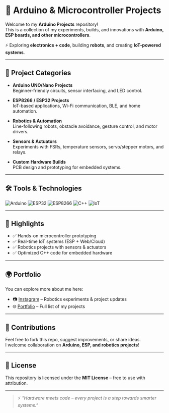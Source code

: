 # 🔌 Arduino & Microcontroller Projects

Welcome to my **Arduino Projects** repository!  
This is a collection of my experiments, builds, and innovations with **Arduino, ESP boards, and other microcontrollers**.  

⚡ Exploring **electronics + code**, building **robots**, and creating **IoT-powered systems**.  

---

## 📂 Project Categories

- **Arduino UNO/Nano Projects**  
  Beginner-friendly circuits, sensor interfacing, and LED control.

- **ESP8266 / ESP32 Projects**  
  IoT-based applications, Wi-Fi communication, BLE, and home automation.

- **Robotics & Automation**  
  Line-following robots, obstacle avoidance, gesture control, and motor drivers.

- **Sensors & Actuators**  
  Experiments with FSRs, temperature sensors, servo/stepper motors, and relays.

- **Custom Hardware Builds**  
  PCB design and prototyping for embedded systems.

---

## 🛠️ Tools & Technologies

![Arduino](https://img.shields.io/badge/Arduino-00979D?style=for-the-badge&logo=arduino&logoColor=white)
![ESP32](https://img.shields.io/badge/ESP32-000000?style=for-the-badge&logo=espressif&logoColor=white)
![ESP8266](https://img.shields.io/badge/ESP8266-000000?style=for-the-badge&logo=espressif&logoColor=white)
![C++](https://img.shields.io/badge/C++-00599C?style=for-the-badge&logo=cplusplus&logoColor=white)
![IoT](https://img.shields.io/badge/IoT-FF7139?style=for-the-badge&logo=cloudflare&logoColor=white)

---

## 📸 Highlights

- ✅ Hands-on microcontroller prototyping  
- ✅ Real-time IoT systems (ESP + Web/Cloud)  
- ✅ Robotics projects with sensors & actuators  
- ✅ Optimized C++ code for embedded hardware  

---

## 🌍 Portfolio

You can explore more about me here:  

- 📷 [Instagram](https://instagram.com/realmagix_) – Robotics experiments & project updates  
- 🌐 [Portfolio](https://technomaxxa.github.io) – Full list of my projects  

---

## 🤝 Contributions

Feel free to fork this repo, suggest improvements, or share ideas.  
I welcome collaboration on **Arduino, ESP, and robotics projects**!  

---

## 📜 License

This repository is licensed under the **MIT License** – free to use with attribution.  

---

> ⚡ *“Hardware meets code – every project is a step towards smarter systems.”*
